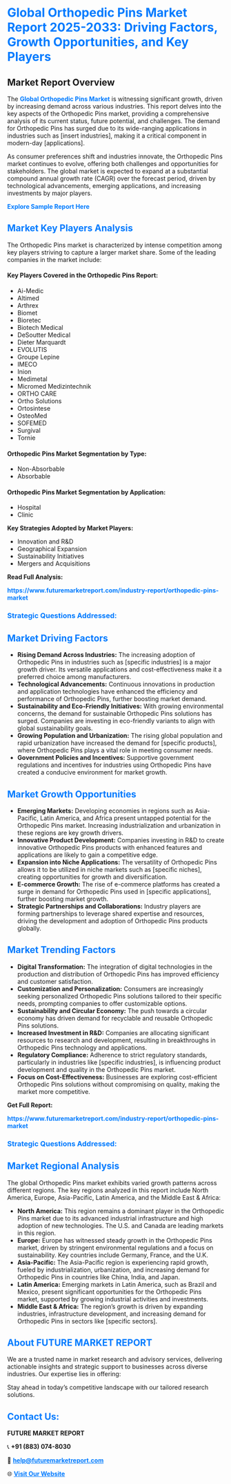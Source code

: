 <h1 style="color: #007BFF;">Global Orthopedic Pins Market Report 2025-2033: Driving Factors, Growth Opportunities, and Key Players</h1>

<section id="overview">
<h2>Market Report Overview</h2>
<p>The <a href="https://www.futuremarketreport.com/industry-report/orthopedic-pins-market" style="color: #007BFF; text-decoration: none;"><strong>Global Orthopedic Pins Market</strong></a> is witnessing significant growth, driven by increasing demand across various industries. This report delves into the key aspects of the Orthopedic Pins market, providing a comprehensive analysis of its current status, future potential, and challenges. The demand for Orthopedic Pins has surged due to its wide-ranging applications in industries such as [insert industries], making it a critical component in modern-day [applications].</p>
<p>As consumer preferences shift and industries innovate, the Orthopedic Pins market continues to evolve, offering both challenges and opportunities for stakeholders. The global market is expected to expand at a substantial compound annual growth rate (CAGR) over the forecast period, driven by technological advancements, emerging applications, and increasing investments by major players.</p>
</section>

<section id="overview">
<p><a href="https://www.futuremarketreport.com/request-sample/reportId=55766" style="color: #007BFF; text-decoration: none;"><strong>Explore Sample Report Here</strong></a></p>
</section>

<section id="key-players">
<h2 style="color: #007BFF;">Market Key Players Analysis</h2>
<p>The Orthopedic Pins market is characterized by intense competition among key players striving to capture a larger market share. Some of the leading companies in the market include:</p>
<h4>Key Players Covered in the Orthopedic Pins Report:</h4>
<ul><li>Ai-Medic</li><li>Altimed</li><li>Arthrex</li><li>Biomet</li><li>Bioretec</li><li>Biotech Medical</li><li>DeSoutter Medical</li><li>Dieter Marquardt</li><li>EVOLUTIS</li><li>Groupe Lepine</li><li>IMECO</li><li>Inion</li><li>Medimetal</li><li>Micromed Medizintechnik</li><li>ORTHO CARE</li><li>Ortho Solutions</li><li>Ortosintese</li><li>OsteoMed</li><li>SOFEMED</li><li>Surgival</li><li>Tornie</li></ul>
<h4>Orthopedic Pins Market Segmentation by Type:</h4>
<ul><li>Non-Absorbable</li><li>Absorbable</li></ul>

<h4>Orthopedic Pins Market Segmentation by Application:</h4>
<ul><li>Hospital</li><li>Clinic</li></ul>
<p><strong>Key Strategies Adopted by Market Players:</strong></p>
<ul>
<li>Innovation and R&D</li>
<li>Geographical Expansion</li>
<li>Sustainability Initiatives</li>
<li>Mergers and Acquisitions</li>
</ul>
</section>

<section>
<p><strong>Read Full Analysis: </strong></p><a href="https://www.futuremarketreport.com/industry-report/orthopedic-pins-market" style="color: #007BFF; text-decoration: none;"><strong>https://www.futuremarketreport.com/industry-report/orthopedic-pins-market</strong></a>
<h3 style="color: #007BFF;">Strategic Questions Addressed:</h3>
</section>

<section id="driving-factors">
<h2 style="color: #007BFF;">Market Driving Factors</h2>
<ul>
<li><strong>Rising Demand Across Industries:</strong> The increasing adoption of Orthopedic Pins in industries such as [specific industries] is a major growth driver. Its versatile applications and cost-effectiveness make it a preferred choice among manufacturers.</li>
<li><strong>Technological Advancements:</strong> Continuous innovations in production and application technologies have enhanced the efficiency and performance of Orthopedic Pins, further boosting market demand.</li>
<li><strong>Sustainability and Eco-Friendly Initiatives:</strong> With growing environmental concerns, the demand for sustainable Orthopedic Pins solutions has surged. Companies are investing in eco-friendly variants to align with global sustainability goals.</li>
<li><strong>Growing Population and Urbanization:</strong> The rising global population and rapid urbanization have increased the demand for [specific products], where Orthopedic Pins plays a vital role in meeting consumer needs.</li>
<li><strong>Government Policies and Incentives:</strong> Supportive government regulations and incentives for industries using Orthopedic Pins have created a conducive environment for market growth.</li>
</ul>
</section>

<section id="growth-opportunities">
<h2 style="color: #007BFF;">Market Growth Opportunities</h2>
<ul>
<li><strong>Emerging Markets:</strong> Developing economies in regions such as Asia-Pacific, Latin America, and Africa present untapped potential for the Orthopedic Pins market. Increasing industrialization and urbanization in these regions are key growth drivers.</li>
<li><strong>Innovative Product Development:</strong> Companies investing in R&D to create innovative Orthopedic Pins products with enhanced features and applications are likely to gain a competitive edge.</li>
<li><strong>Expansion into Niche Applications:</strong> The versatility of Orthopedic Pins allows it to be utilized in niche markets such as [specific niches], creating opportunities for growth and diversification.</li>
<li><strong>E-commerce Growth:</strong> The rise of e-commerce platforms has created a surge in demand for Orthopedic Pins used in [specific applications], further boosting market growth.</li>
<li><strong>Strategic Partnerships and Collaborations:</strong> Industry players are forming partnerships to leverage shared expertise and resources, driving the development and adoption of Orthopedic Pins products globally.</li>
</ul>
</section>

<section id="trending-factors">
<h2 style="color: #007BFF;">Market Trending Factors</h2>
<ul>
<li><strong>Digital Transformation:</strong> The integration of digital technologies in the production and distribution of Orthopedic Pins has improved efficiency and customer satisfaction.</li>
<li><strong>Customization and Personalization:</strong> Consumers are increasingly seeking personalized Orthopedic Pins solutions tailored to their specific needs, prompting companies to offer customizable options.</li>
<li><strong>Sustainability and Circular Economy:</strong> The push towards a circular economy has driven demand for recyclable and reusable Orthopedic Pins solutions.</li>
<li><strong>Increased Investment in R&D:</strong> Companies are allocating significant resources to research and development, resulting in breakthroughs in Orthopedic Pins technology and applications.</li>
<li><strong>Regulatory Compliance:</strong> Adherence to strict regulatory standards, particularly in industries like [specific industries], is influencing product development and quality in the Orthopedic Pins market.</li>
<li><strong>Focus on Cost-Effectiveness:</strong> Businesses are exploring cost-efficient Orthopedic Pins solutions without compromising on quality, making the market more competitive.</li>
</ul>
</section>

<section>
<p><strong>Get Full Report: </strong></p><a href="https://www.futuremarketreport.com/industry-report/orthopedic-pins-market" style="color: #007BFF; text-decoration: none;"><strong>https://www.futuremarketreport.com/industry-report/orthopedic-pins-market</strong></a>
<h3 style="color: #007BFF;">Strategic Questions Addressed:</h3>
</section>


<section id="regional-analysis">
<h2 style="color: #007BFF;">Market Regional Analysis</h2>
<p>The global Orthopedic Pins market exhibits varied growth patterns across different regions. The key regions analyzed in this report include North America, Europe, Asia-Pacific, Latin America, and the Middle East & Africa:</p>
<ul>
<li><strong>North America:</strong> This region remains a dominant player in the Orthopedic Pins market due to its advanced industrial infrastructure and high adoption of new technologies. The U.S. and Canada are leading markets in this region.</li>
<li><strong>Europe:</strong> Europe has witnessed steady growth in the Orthopedic Pins market, driven by stringent environmental regulations and a focus on sustainability. Key countries include Germany, France, and the U.K.</li>
<li><strong>Asia-Pacific:</strong> The Asia-Pacific region is experiencing rapid growth, fueled by industrialization, urbanization, and increasing demand for Orthopedic Pins in countries like China, India, and Japan.</li>
<li><strong>Latin America:</strong> Emerging markets in Latin America, such as Brazil and Mexico, present significant opportunities for the Orthopedic Pins market, supported by growing industrial activities and investments.</li>
<li><strong>Middle East & Africa:</strong> The region’s growth is driven by expanding industries, infrastructure development, and increasing demand for Orthopedic Pins in sectors like [specific sectors].</li>
</ul>
</section>

<footer>
<h2 style="color: #007BFF;">About FUTURE MARKET REPORT</h2>
<p>We are a trusted name in market research and advisory services, delivering actionable insights and strategic support to businesses across diverse industries. Our expertise lies in offering:</p>

<p>Stay ahead in today’s competitive landscape with our tailored research solutions.</p>

<h2 style="color: #007BFF;">Contact Us:</h2>
<p><strong>FUTURE MARKET REPORT</strong></p>
<p>📞 <strong>+91 (883) 074-8030</strong></p>
<p>📧 <strong><a href="mailto:help@futuremarketreport.com" style="color: #007BFF;">help@futuremarketreport.com</a></strong></p>
<p>🌐 <strong><a href="https://www.futuremarketreport.com/" style="color: #007BFF;">Visit Our Website</a></strong></p>
</footer>